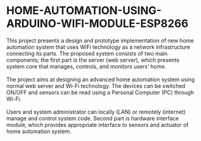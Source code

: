 # HOME-AUTOMATION-USING-ARDUINO-WIFI-MODULE-ESP8266
This project presents a design and prototype implementation of new home 
automation system that uses WiFi technology as a network infrastructure 
connecting its parts. The proposed system consists of two main components; the 
first part is the server (web server), which presents system core that 
manages, controls, and monitors users’ home.<br /> 
<br />
The project aims at designing an advanced home automation system using normal 
web server and Wi-Fi technology. The devices can be switched ON/OFF and 
sensors can be read using a Personal Computer (PC) through Wi-Fi.
<br /><br />
Users and system administrator can locally (LAN) or remotely (internet) 
manage and control system code. Second part is hardware interface module, 
which provides appropriate interface to sensors and actuator of home 
automation system.
